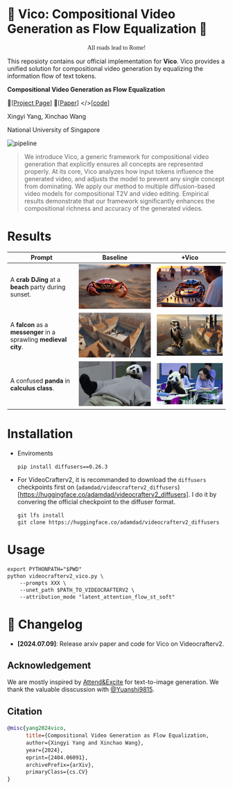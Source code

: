 # 🌊 Vico: Compositional Video Generation as Flow Equalization 🌊

<p style="font-family: 'Indie Flower', cursive;" align="center">
All roads lead to Rome!
</p>

This reposioty contains our official implementation for **Vico**. Vico provides a unified solution for compositional video generation by equalizing the information flow of text tokens.

**Compositional Video Generation as Flow Equalization**

🥯[[Project Page](https://adamdad.github.io/vico/)] 📝[[Paper](https://arxiv.org/abs/2404.06091)] </>[[code](https://github.com/Adamdad/vico)]

Xingyi Yang, Xinchao Wang

National University of Singapore


![pipeline](https://adamdad.github.io/vico/static/images/teaser.jpg)


> We introduce Vico, a generic framework for compositional video generation that explicitly ensures all concepts are represented properly. At its core, Vico analyzes how input tokens influence the generated video, and adjusts the model to prevent any single concept from dominating. We apply our method to multiple diffusion-based video models for compositional T2V and video editing. Empirical results demonstrate that our framework significantly enhances the compositional richness and accuracy of the generated videos.

# Results
| Prompt | Baseline | +Vico |
| --- |  --- |  --- | 
| A **crab** **DJing** at a **beach** party during sunset. |![crab_base](static/crab_base.gif) |![crab_flow](static/crab_flow.gif) |
| A **falcon** as a **messenger** in a sprawling **medieval city**. | ![fac_base](static/fac_base.gif)| ![fac_flow](static/fac_flow.gif) |
| A confused **panda** in **calculus class**. | ![](static/panda_base.gif)|![](static/panda_flow.gif) |

# Installation
- Enviroments
    ```shell
    pip install diffusers==0.26.3
    ```

- For VideoCrafterv2, it is recommanded to download the `diffusers` checkpoints first on (`adamdad/videocrafterv2_diffusers`)[https://huggingface.co/adamdad/videocrafterv2_diffusers]. I do it by convering the official checkpoint to the diffuser format.
    ```shell
    git lfs install
    git clone https://huggingface.co/adamdad/videocrafterv2_diffusers
    ```

# Usage
```shell
export PYTHONPATH="$PWD"
python videocrafterv2_vico.py \
    --prompts XXX \
    --unet_path $PATH_TO_VIDEOCRAFTERV2 \
    --attribution_mode "latent_attention_flow_st_soft" 
```

# 📝 Changelog 
- **[2024.07.09]**: Release arxiv paper and code for Vico on Videocrafterv2.

## Acknowledgement

We are mostly inspired by [Attend&Excite](https://github.com/yuval-alaluf/Attend-and-Excite) for text-to-image generation. 
We thank the valuable disscussion with [@Yuanshi9815](https://github.com/Yuanshi9815).

## Citation

```bibtex
@misc{yang2024vico,
      title={Compositional Video Generation as Flow Equalization, 
      author={Xingyi Yang and Xinchao Wang},
      year={2024},
      eprint={2404.06091},
      archivePrefix={arXiv},
      primaryClass={cs.CV}
}
```
